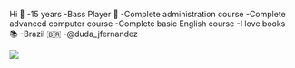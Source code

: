 Hi 💙
-15 years 
-Bass Player 🎸
-Complete administration course 
-Complete advanced computer course
-Complete basic English course
-I love books 📚
-Brazil 🇧🇷
-@duda_jfernandez

![](https://media1.tenor.com/m/8PVidgkW4hoAAAAC/toothless.gif)
